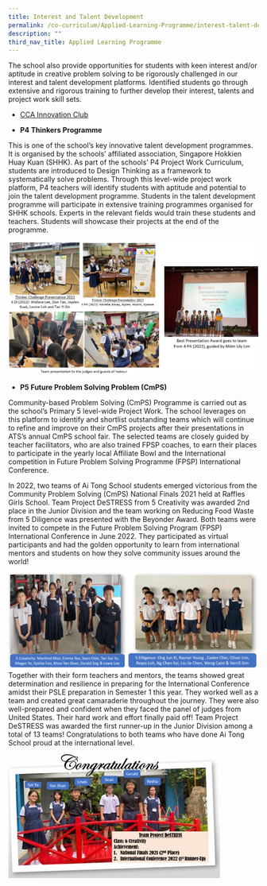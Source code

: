 ```yaml
---
title: Interest and Talent Development
permalink: /co-curriculum/Applied-Learning-Programme/interest-talent-development/
description: ""
third_nav_title: Applied Learning Programme
---
```

The school also provide opportunities for students with keen interest and/or aptitude in creative problem solving to be rigorously challenged in our interest and talent development platforms. Identified students go through extensive and rigorous training to further develop their interest, talents and project work skill sets.

* [CCA Innovation Club](/Co-Curricular-Activities/innovation/)

* **P4 Thinkers Programme**

This is one of the school’s key innovative talent development programmes. It is organised by the schools’ affiliated association, Singapore Hokkien Huay Kuan (SHHK). As part of the schools’ P4 Project Work Curriculum, students are introduced to Design Thinking as a framework to systematically solve problems. Through this level-wide project work platform, P4 teachers will identify students with aptitude and potential to join the talent development programme. Students in the talent development programme will participate in extensive training programmes organised for SHHK schools. Experts in the relevant fields would train these students and teachers. Students will showcase their projects at the end of the programme.  

![alp31](/images/alp31.jpg)

* **P5 Future Problem Solving Problem (CmPS)**

Community-based Problem Solving (CmPS) Programme is carried out as the school’s Primary 5 level-wide Project Work. The school leverages on this platform to identify and shortlist outstanding teams which will continue to refine and improve on their CmPS projects after their presentations in ATS’s annual CmPS school fair. The selected teams are closely guided by teacher facilitators, who are also trained FPSP coaches, to earn their places to participate in the yearly local Affiliate Bowl and the International competition in Future Problem Solving Programme (FPSP) International Conference. 

In 2022, two teams of Ai Tong School students emerged victorious from the Community Problem Solving (CmPS) National Finals 2021 held at Raffles Girls School.  Team Project DeSTRESS from 5 Creativity was awarded 2nd place in the Junior Division and the team working on Reducing Food Waste from 5 Diligence was presented with the Beyonder Award. Both teams were invited to compete in the Future Problem Solving Program (FPSP) International Conference in June 2022. They participated as virtual participants and had the golden opportunity to learn from international mentors and students on how they solve community issues around the world! 

![ALPP5](/images/alp4.jpg)
Together with their form teachers and mentors, the teams showed great determination and resilience in preparing for the International Conference amidst their PSLE preparation in Semester 1 this year.  They worked well as a team and created great camaraderie throughout the journey. They were also well-prepared and confident when they faced the panel of judges from United States. Their hard work and effort finally paid off! Team Project DeSTRESS was awarded the first runner-up in the Junior Division among a total of 13 teams! Congratulations to both teams who have done Ai Tong School proud at the international level.   

![ALPcongrats](/images/ALP5.jpg)
